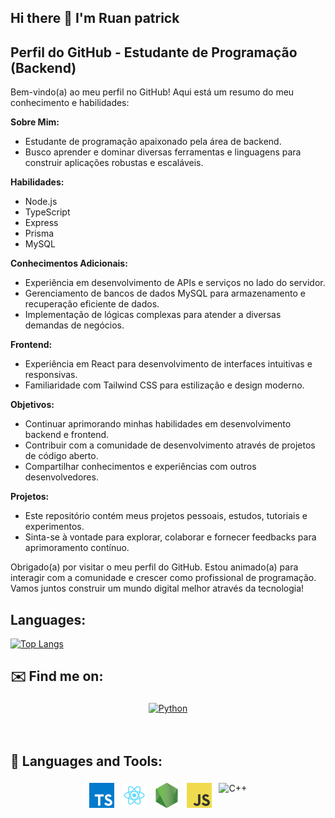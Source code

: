 ## Hi there 👋 I'm Ruan patrick 
## Perfil do GitHub - Estudante de Programação (Backend)

Bem-vindo(a) ao meu perfil no GitHub! Aqui está um resumo do meu conhecimento e habilidades:

**Sobre Mim:**
- Estudante de programação apaixonado pela área de backend.
- Busco aprender e dominar diversas ferramentas e linguagens para construir aplicações robustas e escaláveis.

**Habilidades:**
- Node.js
- TypeScript
- Express
- Prisma
- MySQL

**Conhecimentos Adicionais:**
- Experiência em desenvolvimento de APIs e serviços no lado do servidor.
- Gerenciamento de bancos de dados MySQL para armazenamento e recuperação eficiente de dados.
- Implementação de lógicas complexas para atender a diversas demandas de negócios.

**Frontend:**
- Experiência em React para desenvolvimento de interfaces intuitivas e responsivas.
- Familiaridade com Tailwind CSS para estilização e design moderno.

**Objetivos:**
- Continuar aprimorando minhas habilidades em desenvolvimento backend e frontend.
- Contribuir com a comunidade de desenvolvimento através de projetos de código aberto.
- Compartilhar conhecimentos e experiências com outros desenvolvedores.

**Projetos:**
- Este repositório contém meus projetos pessoais, estudos, tutoriais e experimentos.
- Sinta-se à vontade para explorar, colaborar e fornecer feedbacks para aprimoramento contínuo.


Obrigado(a) por visitar o meu perfil do GitHub. Estou animado(a) para interagir com a comunidade e crescer como profissional de programação. Vamos juntos construir um mundo digital melhor através da tecnologia!

## Languages:

 [![Top Langs](https://github-readme-stats.vercel.app/api/top-langs/?username=ruan177)](https://github.com/ruan177/github-readme-stats)




## ✉️ Find me on:

<p align="center">
 <a href="https://linkedin.com/in/ruan177" target="_blank" rel="noopener noreferrer"> <img src="https://cdn.jsdelivr.net/npm/simple-icons@v3/icons/linkedin.svg" alt="Python" height="40" style="vertical-align:top; margin:4px"></a>
</p>

<br />


## 🧰 Languages and Tools:
<p align="center">
 <img src="https://raw.githubusercontent.com/github/explore/80688e429a7d4ef2fca1e82350fe8e3517d3494d/topics/typescript/typescript.png" alt="TypeScript" height="40" style="vertical-align:top; margin:4px">
<img src="https://raw.githubusercontent.com/github/explore/80688e429a7d4ef2fca1e82350fe8e3517d3494d/topics/react/react.png" alt="React" height="40" style="vertical-align:top; margin:4px">
<img src="https://raw.githubusercontent.com/github/explore/80688e429a7d4ef2fca1e82350fe8e3517d3494d/topics/nodejs/nodejs.png" alt="Node.js" height="40" style="vertical-align:top; margin:4px">
<img src="https://raw.githubusercontent.com/github/explore/80688e429a7d4ef2fca1e82350fe8e3517d3494d/topics/javascript/javascript.png" alt="Javascript" height="40" style="vertical-align:top; margin:4px">
<img src="https://img.shields.io/badge/C%2B%2B-00599C?style=for-the-badge&logo=c%2B%2B&logoColor=white" alt="C++" height="40" style="vertical-align:top; margin:4px">
</p>


